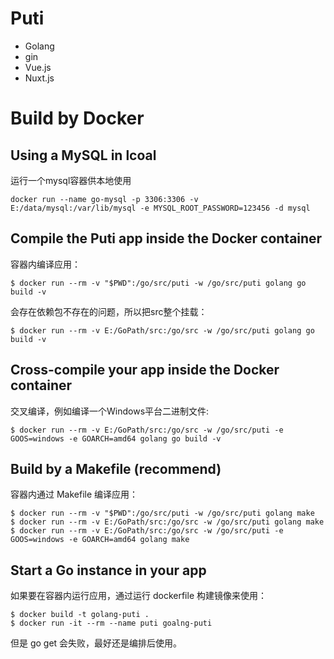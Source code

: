 # Puti
* Golang
* gin
* Vue.js
* Nuxt.js

# Build by Docker
## Using a MySQL in lcoal
运行一个mysql容器供本地使用
```
docker run --name go-mysql -p 3306:3306 -v E:/data/mysql:/var/lib/mysql -e MYSQL_ROOT_PASSWORD=123456 -d mysql
```

## Compile the Puti app inside the Docker container
容器内编译应用：
```
$ docker run --rm -v "$PWD":/go/src/puti -w /go/src/puti golang go build -v
```
会存在依赖包不存在的问题，所以把src整个挂载：
```
$ docker run --rm -v E:/GoPath/src:/go/src -w /go/src/puti golang go build -v
```
## Cross-compile your app inside the Docker container
交叉编译，例如编译一个Windows平台二进制文件:
```
$ docker run --rm -v E:/GoPath/src:/go/src -w /go/src/puti -e GOOS=windows -e GOARCH=amd64 golang go build -v
```

## Build by a Makefile (recommend)
容器内通过 Makefile 编译应用：
```
$ docker run --rm -v "$PWD":/go/src/puti -w /go/src/puti golang make
$ docker run --rm -v E:/GoPath/src:/go/src -w /go/src/puti golang make
$ docker run --rm -v E:/GoPath/src:/go/src -w /go/src/puti -e GOOS=windows -e GOARCH=amd64 golang make
```

## Start a Go instance in your app
如果要在容器内运行应用，通过运行 dockerfile 构建镜像来使用：
```
$ docker build -t golang-puti .
$ docker run -it --rm --name puti goalng-puti
```
但是 go get 会失败，最好还是编排后使用。